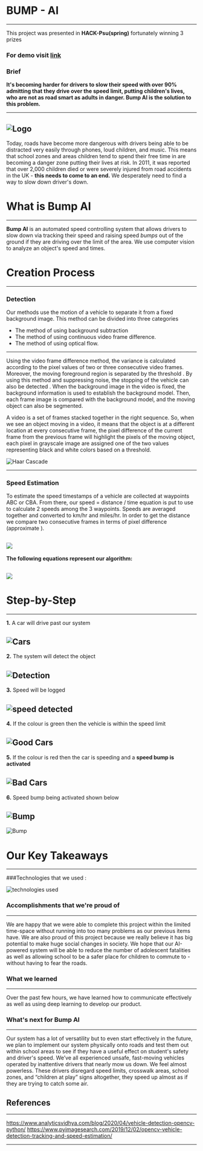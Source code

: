 # BUMP - AI
---
This project was presented in **HACK-Psu(spring)** fortunately winning 3 prizes

### For demo visit [link](https://youtu.be/evG8thwSb10)

### Brief

**It's becoming harder for drivers to slow their speed with over 90% admitting that they drive over the speed limit, putting children's lives, who are not as road smart as adults in danger. Bump AI is the solution to this problem.**

---
![Logo](https://i.imgur.com/KSrMMFg.jpg )
---
Today, roads have become more dangerous with drivers being able to be distracted very easily through phones, loud children, and music. This means that school zones and areas children tend to spend their free time in are becoming a danger zone putting their lives at risk. In 2011, it was reported that over 2,000 children died or were severely injured from road accidents in the UK - **this needs to come to an end.** We desperately need to find a way to slow down driver's down.


# What is Bump AI
---
**Bump AI** is an automated speed controlling system that allows drivers to slow down via tracking their speed and raising speed _bumps_ out of the ground if they are driving over the limit of the area. We use computer vision to analyze an object's speed and times.

# Creation Process
---
### Detection

Our methods use the motion of a vehicle to separate it from a fixed background image. This method can be divided into three categories 
- The method of using background subtraction
- The method of using continuous video frame difference.
- The method of using optical flow.

---
 Using the video frame difference method, the variance is calculated according to the pixel values of two or three consecutive video frames. Moreover, the moving foreground region is separated by the threshold . By using this method and suppressing noise, the stopping of the vehicle can also be detected . When the background image in the video is fixed, the background information is used to establish the background model. Then, each frame image is compared with the background model, and the moving object can also be segmented.

 A video is a set of frames stacked together in the right sequence. So, when we see an object moving in a video, it means that the object is at a different location at every consecutive frame, the pixel difference of the current frame from the previous frame will highlight the pixels of the moving object, each pixel in grayscale image are assigned one of the two values representing black and white colors based on a threshold.

![Haar Cascade](https://i.imgur.com/u3cul0B.jpg)

---
### Speed Estimation

To estimate the speed timestamps of a vehicle are collected at waypoints ABC or CBA. From there, our speed = distance / time equation is put to use to calculate 2 speeds among the 3 waypoints. Speeds are averaged together and converted to km/hr and miles/hr. In order to get the distance we compare two consecutive frames in terms of pixel difference (approximate ). 

![](https://i.imgur.com/jAC0KrK.png)
---
**The following equations represent our algorithm:**

![](https://i.imgur.com/EST0CLJ.png)
---

# Step-by-Step
---
**1.** A car will drive past our system

![Cars](https://i.imgur.com/dMPvsx1.jpg)
---
**2.** The system will detect the object

![Detection](https://i.imgur.com/fI0lqoW.jpg)
---
**3.** Speed will be logged

![speed detected](https://i.imgur.com/oAnpwUT.png)
---
**4.** If the colour is green then the vehicle is within the speed limit 

![Good Cars](https://i.imgur.com/4N5E1MH.jpg)
---
**5.** If the colour is red then the car is speeding and a **speed bump is activated**

![Bad Cars](https://i.imgur.com/xtEydxZ.jpg)
---
**6.** Speed bump being activated shown below

![Bump](https://i.imgur.com/t9cFO4e.jpg)
---
![Bump](https://i.imgur.com/XKV878t.jpg)

# Our Key Takeaways
---
###Technologies that we used :

![technologies used](https://i.imgur.com/8Tr9LSu.png)

### Accomplishments that we're proud of
---
We are happy that we were able to complete this project within the limited time-space without running into too many problems as our previous items have. We are also proud of this project because we really believe it has big potential to make huge social changes in society. We hope that our AI-powered system will be able to reduce the number of adolescent fatalities as well as allowing school to be a safer place for children to commute to - without having to fear the roads.

### What we learned
---	
Over the past few hours, we have learned how to communicate effectively as well as using deep learning to develop our product.

### What's next for Bump AI
---
Our system has a lot of versatility but to even start effectively in the future, we plan to implement our system physically onto roads and test them out within school areas to see if they have a useful effect on student's safety and driver's speed. We’ve all experienced unsafe, fast-moving vehicles operated by inattentive drivers that nearly mow us down. We feel almost powerless. These drivers disregard speed limits, crosswalk areas, school zones, and “children at play” signs altogether, they speed up almost as if they are trying to catch some air.

## References
---
https://www.analyticsvidhya.com/blog/2020/04/vehicle-detection-opencv-python/
https://www.pyimagesearch.com/2019/12/02/opencv-vehicle-detection-tracking-and-speed-estimation/

---

